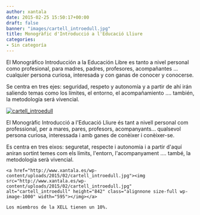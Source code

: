 ```yaml
---
author: xantala
date: 2015-02-25 15:50:17+00:00
draft: false
banner: "images/cartell_introedull.jpg"
title: Monogràfic d'Introducció a l'Educació Lliure
categories:
- Sin categoría
---
```


El Monográfico Introducción a la Educación Libre es tanto a nivel personal como
profesional, para madres, padres, profesores, acompañantes ... cualquier
persona curiosa, interesada y con ganas de conocer y conocerse.

Se centra en tres ejes: seguridad, respeto y autonomía y a partir
de ahí irán saliendo temas como los límites, el entorno, el acompañamiento ....
también, la metodología será vivencial.

[![cartell_introedull](http://www.xantala.es/wp-content/uploads/2015/02/cartell_introedull.jpg)
](http://www.xantala.es/wp-content/uploads/2015/02/cartell_introedull.jpg)





El Monogràfic Introducció a l'Educació Lliure és tant a nivell personal com
professional, per a mares, pares, profesors, acompanyants... qualsevol
persona curiosa, interessada i amb ganes de conèixer i conèixer-se.

Es centra en tres eixos: seguretat, respecte i autonomia i a partir
d'aquí aniran sortint temes com els límits, l'entorn, l'acompanyament ....
també, la metodologia serà vivencial.

    
    <a href="http://www.xantala.es/wp-content/uploads/2015/02/cartell_introedull.jpg"><img src="http://www.xantala.es/wp-content/uploads/2015/02/cartell_introedull.jpg" alt="cartell_introedull" height="842" class="alignnone size-full wp-image-1000" width="595"></img></a>
    
    Los miembros de la XELL tienen un 10%.

